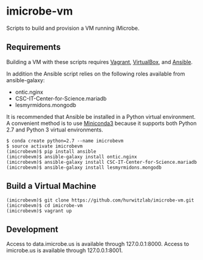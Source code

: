 # imicrobe-vm
Scripts to build and provision a VM running iMicrobe.

## Requirements
Building a VM with these scripts requires [Vagrant](https://www.vagrantup.com/), [VirtualBox](https://www.virtualbox.org/), and [Ansible](https://www.ansible.com/).

In addition the Ansible script relies on the following roles available from ansible-galaxy:
 + ontic.nginx
 + CSC-IT-Center-for-Science.mariadb
 + lesmyrmidons.mongodb

It is recommended that Ansible be installed in a Python virtual environment. A convenient method is to use [Miniconda3](https://conda.io/docs/install/quick.html#os-x-miniconda-install) because it supports both Python 2.7 and Python 3 virtual environments.

```
$ conda create python=2.7 --name imicrobevm
$ source activate imicrobevm
(imicrobevm)$ pip install ansible
(imicrobevm)$ ansible-galaxy install ontic.nginx
(imicrobevm)$ ansible-galaxy install CSC-IT-Center-for-Science.mariadb
(imicrobevm)$ ansible-galaxy install lesmyrmidons.mongodb
```

## Build a Virtual Machine

```
(imicrobevm)$ git clone https://github.com/hurwitzlab/imicrobe-vm.git
(imicrobevm)$ cd imicrobe-vm
(imicrobevm)$ vagrant up
```

## Development
Access to data.imicrobe.us is available through 127.0.0.1:8000.
Access to imicrobe.us is available through 127.0.0.1:8001.
